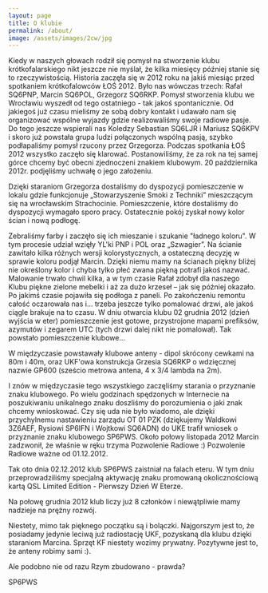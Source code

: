 ```yaml
---
layout: page
title: O klubie
permalink: /about/
image: /assets/images/2cw/jpg
---
```


Kiedy w naszych głowach rodził się pomysł na stworzenie klubu krótkofalarskiego nikt jeszcze nie myślał, że kilka miesięcy później stanie się to rzeczywistością. Historia zaczęła się w 2012 roku na jakiś miesiąc przed spotkaniem krótkofalowców ŁOŚ 2012. Było nas wówczas trzech: Rafał SQ6PNP, Marcin SQ6POL, Grzegorz SQ6RKP. Pomysł stworzenia klubu we Wrocławiu wyszedł od tego ostatniego - tak jakoś spontanicznie. Od jakiegoś już czasu mieliśmy ze sobą dobry kontakt i udawało nam się organizować wspólne wyjazdy gdzie realizowaliśmy swoje radiowe pasje. Do tego jeszcze wspierali nas Koledzy Sebastian SQ6LJR i Mariusz SQ6KPV i skoro już powstała grupa ludzi połączonych wspólną pasją, szybko podłapaliśmy pomysł rzucony przez Grzegorza. Podczas spotkania ŁOŚ 2012 wszystko zaczęło się klarować. Postanowiliśmy, że za rok na tej samej górce chcemy być obecni zjednoczeni znakiem klubowym. 20 października 2012r. podjęliśmy uchwałę o jego założeniu.

Dzięki staraniom Grzegorza dostaliśmy do dyspozycji pomieszczenie w lokalu gdzie funkcjonuje „Stowarzyszenie Smoki z Techniki” mieszczącym się na wrocławskim Strachocinie. Pomieszczenie, które dostaliśmy do dyspozycji wymagało sporo pracy. Ostatecznie pokój zyskał nowy kolor ścian i nową podłogę.

Zebraliśmy farby i zaczęło się ich mieszanie i szukanie "ładnego koloru". W tym procesie udział wzięły YL'ki PNP i POL oraz „Szwagier”. Na ścianie zawitało kilka różnych wersji kolorystycznych, a ostateczną decyzję w sprawie koloru podjął Marcin. Dzięki niemu mamy na ścianach piękny bliżej nie określony kolor i chyba tylko płeć zwana piękną potrafi jakoś nazwać. Malowanie trwało chwil kilka, a w tym czasie Rafał zdobył dla naszego Klubu piękne zielone mebelki i aż za dużo krzeseł – jak się później okazało. Po jakimś czasie pojawiła się podłoga z paneli. Po zakończeniu remontu całość oczarowała nas i... trzeba jeszcze tylko pomalować drzwi, ale jakoś ciągle brakuje na to czasu. W dniu otwarcia klubu 02 grudnia 2012 (dzień wyjścia w eter) pomieszczenie jest gotowe, przystrojone mapami prefiksów, azymutów i zegarem UTC (tych drzwi dalej nikt nie pomalował). Tak powstało pomieszczenie klubowe...

W międzyczasie powstawały klubowe anteny - dipol skrócony cewkami na 80m i 40m, oraz UKF'owa konstrukcja Grzesia SQ6RKP o wdzięcznej nazwie GP600 (sześcio metrowa antena, 4 x 3/4 lambda na 2m).

I znów w międzyczasie tego wszystkiego zaczęliśmy starania o przyznanie znaku klubowego. Po wielu godzinach spędzonych w Internecie na poszukiwaniu unikalnego znaku doszliśmy do porozumienia o jaki znak chcemy wnioskować. Czy się uda nie było wiadomo, ale dzięki przychylnemu nastawieniu zarządu OT 01 PZK (dziękujemy Waldkowi 3Z6AEF, Rysiowi SP6IFN i Wojtkowi SQ6ADN) do UKE trafił wniosek o przyznanie znaku klubowego SP6PWS. Około połowy listopada 2012 Marcin zadzwonił, że właśnie w ręku trzyma Pozwolenie Radiowe :) Pozwolenie Radiowe ważne od 01.12.2012.

Tak oto dnia 02.12.2012 klub SP6PWS zaistniał na falach eteru. W tym dniu przeprowadziliśmy specjalną aktywację znaku promowaną okolicznościową kartą QSL Limited Edition - Pierwszy Dzień W Eterze.

Na połowę grudnia 2012 klub liczy już 8 członków i niewątpliwie mamy nadzieje na prężny rozwój.

Niestety, mimo tak pięknego początku są i bolączki. Najgorszym jest to, że posiadamy jedynie leciwą już radiostację UKF, pozyskaną dla klubu dzięki staraniom Marcina. Sprzęt KF niestety wozimy prywatny. Pozytywne jest to, że anteny robimy sami :).

Ale podobno nie od razu Rzym zbudowano - prawda?

SP6PWS

